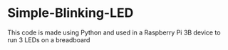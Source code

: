 # Simple-Blinking-LED

This code is made using Python and used in a Raspberry Pi 3B device to run 3 LEDs on a breadboard
